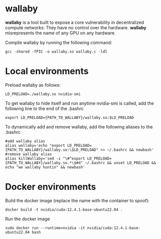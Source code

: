 # wallaby

**wallaby** is a tool built to expose a core vulnerability in decentralized compute networks: They have no control over the hardware. **wallaby** misrepresents the name of any GPU on any hardware.

Compile wallaby by running the following command:

    gcc -shared -fPIC -o wallaby.so wallaby.c -ldl


# Local environments


Preload wallaby as follows:

    LD_PRELOAD=./wallaby.so nvidia-smi

To get wallaby to hide itself and run anytime nvidia-smi is called, add the following line to the end of the .bashrc

    export LD_PRELOAD={PATH_TO_WALLABY}/wallaby.so:$LD_PRELOAD

To dynamically add and remove wallaby, add the following aliases to the .bashrc

    #add wallaby alias
    alias wallaby='echo "export LD_PRELOAD={PATH_TO_WALLABY}/wallaby.so:\$LD_PRELOAD" >> ~/.bashrc && newbash'
    #remove wallaby alias
    alias killWallaby='sed -i "\#^export LD_PRELOAD={PATH_TO_WALLABY}/wallaby.so.*\$#d" ~/.bashrc && unset LD_PRELOAD && echo "we wallaby huntin" && newbash'


# Docker environments

Build the docker image (replace the name with the container to spoof):

    docker build -t nvidia/cuda:12.4.1-base-ubuntu22.04 .

Run the docker image

    sudo docker run --runtime=nvidia -it nvidia/cuda:12.4.1-base-ubuntu22.04 bash
